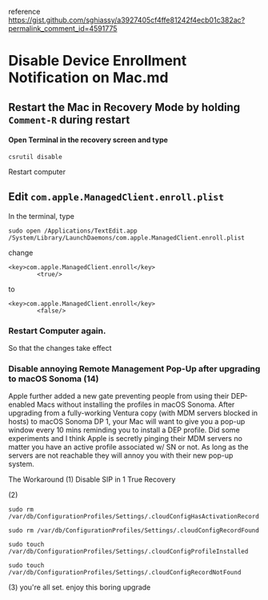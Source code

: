 reference
https://gist.github.com/sghiassy/a3927405cf4ffe81242f4ecb01c382ac?permalink_comment_id=4591775

# Disable Device Enrollment Notification on Mac.md

## Restart the Mac in Recovery Mode by holding `Comment-R` during restart

#### Open Terminal in the recovery screen and type

```
csrutil disable
```

Restart computer

## Edit `com.apple.ManagedClient.enroll.plist`

In the terminal, type

```
sudo open /Applications/TextEdit.app /System/Library/LaunchDaemons/com.apple.ManagedClient.enroll.plist
```

change

```
<key>com.apple.ManagedClient.enroll</key>
        <true/>
```

to

```
<key>com.apple.ManagedClient.enroll</key>
        <false/>
```

### Restart Computer again.

So that the changes take effect

### Disable annoying Remote Management Pop-Up after upgrading to macOS Sonoma (14)

Apple further added a new gate preventing people from using their DEP-enabled Macs without installing the profiles in macOS Sonoma. After upgrading from a fully-working Ventura copy (with MDM servers blocked in hosts) to macOS Sonoma DP 1, your Mac will want to give you a pop-up window every 10 mins reminding you to install a DEP profile. Did some experiments and I think Apple is secretly pinging their MDM servers no matter you have an active profile associated w/ SN or not. As long as the servers are not reachable they will annoy you with their new pop-up system.

The Workaround
(1) Disable SIP in 1 True Recovery

(2)

```
sudo rm /var/db/ConfigurationProfiles/Settings/.cloudConfigHasActivationRecord

sudo rm /var/db/ConfigurationProfiles/Settings/.cloudConfigRecordFound

sudo touch /var/db/ConfigurationProfiles/Settings/.cloudConfigProfileInstalled

sudo touch /var/db/ConfigurationProfiles/Settings/.cloudConfigRecordNotFound

```

(3) you're all set. enjoy this boring upgrade

